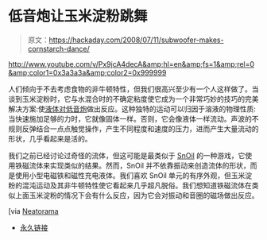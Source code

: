 # 低音炮让玉米淀粉跳舞

> 原文：<https://hackaday.com/2008/07/11/subwoofer-makes-cornstarch-dance/>

<http://www.youtube.com/v/Px9jcA4decA&amp;hl=en&amp;fs=1&amp;rel=0&amp;color1=0x3a3a3a&amp;color2=0x999999>

  
人们倾向于不去考虑食物的非牛顿特性，但我们很高兴至少有一个人这样做了。当谈到玉米淀粉时，它与水混合时的不确定粘度使它成为一个非常巧妙的技巧的完美解决方案:使[液体对低音炮](http://www.youtube.com/watch?v=Px9jcA4decA)做出反应。这种独特的运动可以归因于溶液的物理性质:当快速施加足够的力时，它就像固体一样。否则，它会像液体一样流动。声波的不规则反弹结合一点点触觉操作，产生不同程度和速度的压力，进而产生大量流动的形状，几乎看起来是活的。

我们之前已经讨论过奇怪的流体，但这可能是最类似于 [SnOil](http://www.digital.udk-berlin.de/en/projects/winter0405/main/hauptprojekt/snoil.html) 的一种游戏，它使用铁磁流体来实现类似的结果。然而，SnOil 并不依靠振动来创造流体的形状，而是使用小型电磁铁和磁性充电液体。我们喜欢 SnOil 单元的有序外观，但玉米淀粉的混沌运动及其非牛顿特性使它看起来几乎超凡脱俗。我们想知道铁磁流体在类似上面玉米淀粉的情况下会有什么反应，因为它会对振动和音圈的磁场做出反应。

[via [Neatorama](http://www.neatorama.com/2008/07/11/dancing-liquid/)

*   [永久链接](http://www.youtube.com/watch?v=Px9jcA4decA)